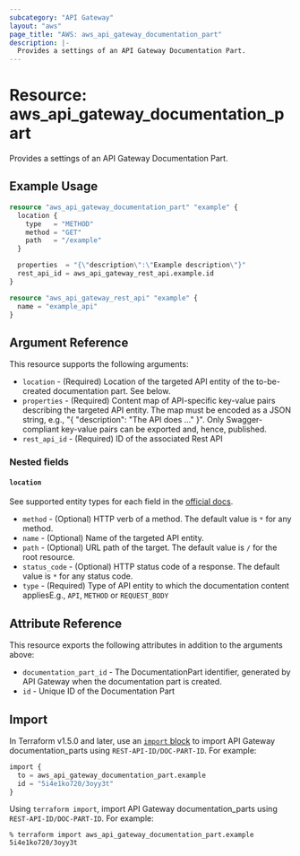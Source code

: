 ```yaml
---
subcategory: "API Gateway"
layout: "aws"
page_title: "AWS: aws_api_gateway_documentation_part"
description: |-
  Provides a settings of an API Gateway Documentation Part.
---
```


# Resource: aws_api_gateway_documentation_part

Provides a settings of an API Gateway Documentation Part.

## Example Usage

```terraform
resource "aws_api_gateway_documentation_part" "example" {
  location {
    type   = "METHOD"
    method = "GET"
    path   = "/example"
  }

  properties  = "{\"description\":\"Example description\"}"
  rest_api_id = aws_api_gateway_rest_api.example.id
}

resource "aws_api_gateway_rest_api" "example" {
  name = "example_api"
}
```

## Argument Reference

This resource supports the following arguments:

* `location` - (Required) Location of the targeted API entity of the to-be-created documentation part. See below.
* `properties` - (Required) Content map of API-specific key-value pairs describing the targeted API entity. The map must be encoded as a JSON string, e.g., "{ \"description\": \"The API does ...\" }". Only Swagger-compliant key-value pairs can be exported and, hence, published.
* `rest_api_id` - (Required) ID of the associated Rest API

### Nested fields

#### `location`

See supported entity types for each field in the [official docs](https://docs.aws.amazon.com/apigateway/api-reference/resource/documentation-part/).

* `method` - (Optional) HTTP verb of a method. The default value is `*` for any method.
* `name` - (Optional) Name of the targeted API entity.
* `path` - (Optional) URL path of the target. The default value is `/` for the root resource.
* `status_code` - (Optional) HTTP status code of a response. The default value is `*` for any status code.
* `type` - (Required) Type of API entity to which the documentation content appliesE.g., `API`, `METHOD` or `REQUEST_BODY`

## Attribute Reference

This resource exports the following attributes in addition to the arguments above:

* `documentation_part_id` - The DocumentationPart identifier, generated by API Gateway when the documentation part is created.
* `id` - Unique ID of the Documentation Part

## Import

In Terraform v1.5.0 and later, use an [`import` block](https://developer.hashicorp.com/terraform/language/import) to import API Gateway documentation_parts using `REST-API-ID/DOC-PART-ID`. For example:

```terraform
import {
  to = aws_api_gateway_documentation_part.example
  id = "5i4e1ko720/3oyy3t"
}
```

Using `terraform import`, import API Gateway documentation_parts using `REST-API-ID/DOC-PART-ID`. For example:

```console
% terraform import aws_api_gateway_documentation_part.example 5i4e1ko720/3oyy3t
```
